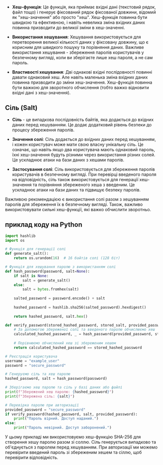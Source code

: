 
   - **Хеш-функція**: Це функція, яка приймає вхідні дані (текстовий рядок, файл тощо) і генерує фіксований рядок фіксованої довжини, відомий як "хеш-значення" або просто "хеш". Хеш-функція повинна бути швидкою та ефективною, і навіть невелика зміна вхідних даних повинна призводити до великої зміни в хеш-значенні.

   - **Використання хешування**: Хешування використовується для перетворення великої кількості даних у фіксовану довжину, що є корисним для швидкого пошуку та порівняння даних. Важливе використання хешування - збереження паролів користувачів у безпечному вигляді, коли ви зберігаєте лише хеш пароля, а не сам пароль.

   - **Властивості хешування**: Дві однакові вхідні послідовності повинні давати однаковий хеш. Але навіть маленька зміна вхідних даних повинна призводити до зміни хеш-значення. Хеш-функція повинна бути важкою для зворотного обчислення (тобто важко відновити вхідні дані з хеш-значення).

## Сіль (Salt)

   - **Сіль** - це випадкова послідовність байтів, яка додається до вхідних даних перед хешуванням. Це додає додатковий рівень безпеки до процесу збереження паролів.

   - **Значення солі**: Сіль додається до вхідних даних перед хешуванням, і кожен користувач може мати свою власну унікальну сіль. Це означає, що навіть якщо два користувача мають однаковий пароль, їхні хеш-значення будуть різними через використання різних солей. Це ускладнює атаки на бази даних з хешами паролів.

   - **Застосування солі**: Сіль використовується для збереження паролів користувачів в безпечному вигляді. При перевірці введеного пароля на відповідність, сіль також використовується для генерації хеш-значення та порівняння збереженого хеша з введеним. Це ускладнює атаки на бази даних та підвищує безпеку паролів.

Важливою рекомендацією є використання солі разом з хешуванням паролів для збереження їх в безпечному вигляді. Також, важливо використовувати сильні хеш-функції, які важко обчислити зворотньо.

## приклад коду на Python

```python
import hashlib
import os

# Функція для генерації солі
def generate_salt():
    return os.urandom(16)  # 16 байтів солі (128 біт)

# Функція для хешування паролю з використанням солі
def hash_password(password, salt=None):
    if salt is None:
        salt = generate_salt()
    else:
        salt = bytes.fromhex(salt)  
    
    salted_password = password.encode() + salt
    
    hashed_password = hashlib.sha256(salted_password).hexdigest()
    
    return hashed_password, salt.hex()

def verify_password(stored_hashed_password, stored_salt, provided_password):
    # За допомогою збереженої солі та введеного паролю обчислюємо хеш
    calculated_hashed_password, _ = hash_password(provided_password, stored_salt)
    
    # Порівнюємо обчислений хеш зі збереженим хешем
    return calculated_hashed_password == stored_hashed_password

# Реєстрація користувача
username = "example_user"
password = "secure_password"

# Генеруємо сіль та хеш паролю
hashed_password, salt = hash_password(password)

# Зберігаємо хеш паролю та сіль у базі даних або файлі
print(f"Збережений хеш паролю: {hashed_password}")
print(f"Збережена сіль: {salt}")

# Перевірка паролю при авторизації
provided_password = "secure_password"
if verify_password(hashed_password, salt, provided_password):
	print("Пароль вірний. Доступ наданий.")
else:
	print("Пароль невірний. Доступ заборонений.")
```

У цьому прикладі ми використовуємо хеш-функцію SHA-256 для створення хешу паролю разом зі соллю. Сіль генерується випадково та об'єднується з паролем перед хешуванням. При авторизації ми можемо перевірити введений пароль зі збереженим хешем та сіллю, щоб перевірити відповідність.